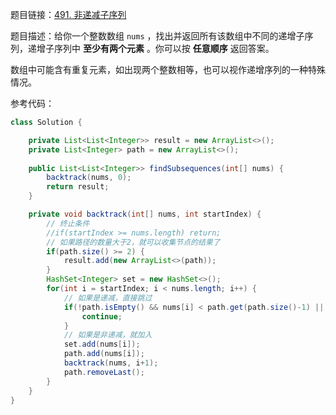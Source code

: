 题目链接：[491. 非递减子序列](https://leetcode.cn/problems/non-decreasing-subsequences/)

题目描述：给你一个整数数组 `nums` ，找出并返回所有该数组中不同的递增子序列，递增子序列中 **至少有两个元素** 。你可以按 **任意顺序** 返回答案。

数组中可能含有重复元素，如出现两个整数相等，也可以视作递增序列的一种特殊情况。

参考代码：

```java
class Solution {

    private List<List<Integer>> result = new ArrayList<>();
    private List<Integer> path = new ArrayList<>();
    
    public List<List<Integer>> findSubsequences(int[] nums) {
        backtrack(nums, 0);
        return result;
    }

    private void backtrack(int[] nums, int startIndex) {
        // 终止条件
        //if(startIndex >= nums.length) return;
        // 如果路径的数量大于2，就可以收集节点的结果了
        if(path.size() >= 2) {
            result.add(new ArrayList<>(path));
        }
        HashSet<Integer> set = new HashSet<>();
        for(int i = startIndex; i < nums.length; i++) {
            // 如果是递减，直接跳过
            if(!path.isEmpty() && nums[i] < path.get(path.size()-1) || set.contains(nums[i])) {
                continue;
            }
            // 如果是非递减，就加入
            set.add(nums[i]);
            path.add(nums[i]);
            backtrack(nums, i+1);
            path.removeLast();
        }
    }
}
```
